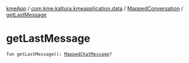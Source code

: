 [kmeApp](../../index.md) / [com.kme.kaltura.kmeapplication.data](../index.md) / [MappedConversation](index.md) / [getLastMessage](./get-last-message.md)

# getLastMessage

`fun getLastMessage(): `[`MappedChatMessage`](../-mapped-chat-message/index.md)`?`